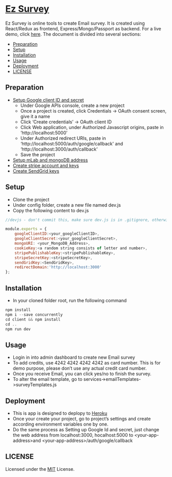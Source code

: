 # [Ez Survey](https://morning-shelf-83495.herokuapp.com) 

Ez Survey is online tools to create Email survey. It is created using React/Redux as frontend, Express/Mongo/Passport as backend. For a live demo, click [here](https://morning-shelf-83495.herokuapp.com).
The document is divided into several sections:
* [Preparation](#preparation)
* [Setup](#setup)
* [Installation](#installation)
* [Usage](#usage)
* [Deployment](#deployment)
* [LICENSE](#license)
## Preparation
* [Setup Google client ID and secret](https://developers.google.com/adwords/api/docs/guides/authentication)
	* Under Google APIs console, create a new project
	* Once a project is created, click Credentials -\> OAuth consent screen, give it a name
	* Click ‘Create credentials’ -\> OAuth client ID
	* Click Web application, under Authorized Javascript origins, paste in ’http://localhost:5000’
	* Under Authorized redirect URIs, paste in ‘http://localhost:5000/auth/google/callback' and ‘http://localhost:3000/auth/callback'
	* Save the project
* [Setup mLab and mongoDB address](https://docs.mlab.com/)
* [Create stripe account and keys](https://stripe.com/docs/keys)
* [Create SendGrid keys](https://sendgrid.com/docs/ui/account-and-settings/api-keys/)

## Setup

* Clone the project
* Under config folder, create a new file named dev.js
* Copy the following content to dev.js
```js
//devjs - don't commit this, make sure dev.js is in .gitignore, otherwise, you may leak your secret key

module.exports = {
    googleClientID:<your_googleClientID>,
    googleClientSecret:<your_googleClientSecret>,
    mongoURI: <your_MongoDB_Address>,
    cookieKey:<a random string consists of letter and number>,
    stripePublishableKey:<stripePublishableKey>,
    stripeSecretKey:<stripeSecretKey>,
    sendGridKey:<SendGridKey>,
    redirectDomain:'http://localhost:3000'
};
```

## Installation
* In your cloned folder root, run the following command
```js
npm install
npm i --save concurrently
cd client && npm install
cd ..
npm run dev
```

## Usage
* Login in into admin dashboard to create new Email survey
* To add credits, use 4242 4242 4242 4242 as card number. This is for demo purpose, please don’t use any actual credit card number.
* Once you receive Email, you can click yes/no to finish the survey.
* To alter the email template, go to services-\>emailTemplates-\>surveyTemplates.js

## Deployment
* This is app is designed to deplopy to [Heroku]((https://devcenter.heroku.com/articles/git))
* Once your create your project, go to project’s settings and create according environment variables one by one.
* Do the same process as Setting up Google Id and secret, just change the web address from localhost:3000, hocalhost:5000 to \<your-app-address\>and \<your-app-address\>/auth/google/callback

## LICENSE
  Licensed under the [MIT](./LICENSE) License.
